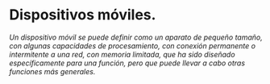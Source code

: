 # Dispositivos móviles. 

*Un dispositivo móvil se puede definir como un aparato de pequeño tamaño, con algunas capacidades de procesamiento, con conexión permanente o intermitente a una red, con memoria limitada, que ha sido diseñado específicamente para una función, pero que puede llevar a cabo otras funciones más generales.*

